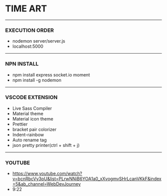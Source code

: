 # TIME ART
---
### EXECUTION ORDER
- nodemon server/server.js
- localhost:5000
---
### NPN INSTALL
- npm install express socket.io moment
- npm install -g nodemon
---
### VSCODE EXTENSION
- Live Sass Compiler
- Material theme
- Material icon theme
- Prettier
- bracket pair colorizer
- Indent-rainbow
- Auto rename tag
- json pretty printer(ctrl + shift + j)
---
### YOUTUBE
- https://www.youtube.com/watch?v=bcnRbcVy3pU&list=PLrwNNiB6YOA1a0_xXvogmvSHrLcanVKkF&index=5&ab_channel=WebDevJourney
- 9:22
